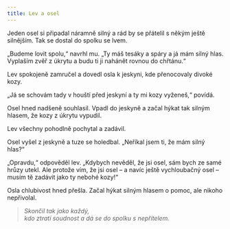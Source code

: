 ```yaml
---
title: Lev a osel
---
```


  

Jeden osel si připadal náramně silný a rád by se přátelil s někým ještě silnějším. Tak se dostal do spolku se lvem.

„Budeme lovit spolu,“ navrhl mu. „Ty máš tesáky a spáry a já mám silný hlas. Vyplaším zvěř z úkrytu a budu ti ji nahánět rovnou do chřtánu.“

Lev spokojeně zamručel a dovedl osla k jeskyni, kde přenocovaly divoké kozy.

„Já se schovám tady v houští před jeskyní a ty mi kozy vyženeš,“ povídá.

Osel hned nadšeně souhlasil. Vpadl do jeskyně a začal hýkat tak silným hlasem, že kozy z úkrytu vypudil.

Lev všechny pohodlně pochytal a zadávil.

Osel vyšel z jeskyně a tuze se holedbal. „Neříkal jsem ti, že mám silný hlas?“

„Opravdu,“ odpověděl lev. „Kdybych nevěděl, že jsi osel, sám bych ze samé hrůzy utekl. Ale protože vím, že jsi osel – a navíc ještě vychloubačný osel – musím tě zadávit jako ty nebohé kozy!“

Osla chlubivost hned přešla. Začal hýkat silným hlasem o pomoc, ale nikoho nepřivolal.

> _Skončil tak jako každý,  
> kdo ztratí soudnost a dá se do spolku s nepřítelem._
